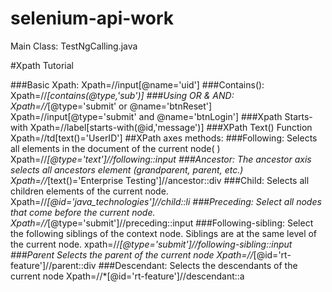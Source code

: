# selenium-api-work
Main Class: TestNgCalling.java



#Xpath Tutorial

###Basic Xpath:
Xpath=//input[@name='uid']
###Contains():
	Xpath=//*[contains(@type,'sub')]
###Using OR & AND:
	Xpath=//*[@type='submit' or @name='btnReset']
    Xpath=//input[@type='submit' and @name='btnLogin']
###Xpath Starts-with
	Xpath=//label[starts-with(@id,'message')]
###XPath Text() Function
	Xpath=//td[text()='UserID']
##XPath axes methods:
###Following:
    Selects all elements in the document of the current node( )
    Xpath=//*[@type='text']//following::input
###Ancestor:
	The ancestor axis selects all ancestors element (grandparent, parent, etc.)
	Xpath=//*[text()='Enterprise Testing']//ancestor::div
###Child:
	Selects all children elements of the current node.
	Xpath=//*[@id='java_technologies']//child::li
###Preceding:
	Select all nodes that come before the current node.
	Xpath=//*[@type='submit']//preceding::input 
###Following-sibling:
	Select the following siblings of the context node. Siblings are at the same level of the current node.
	xpath=//*[@type='submit']//following-sibling::input
###Parent
    Selects the parent of the current node
    Xpath=//*[@id='rt-feature']//parent::div
###Descendant:
    Selects the descendants of the current node
    Xpath=//*[@id='rt-feature']//descendant::a
 

